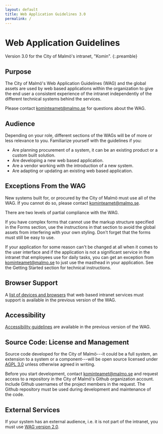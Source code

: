 ```yaml
---
layout: default
title: Web Application Guidelines 3.0
permalink: /
---
```


# Web Application Guidelines

Version 3.0 for the City of Malmö's intranet, "Komin".
{:.preamble}

## Purpose
The City of Malmö's Web Application Guidelines (WAG) and the global assets are used by web based applications within the organization to give the end user a consistent experience of the intranet independently of the different technical systems behind the services.

Please contact kominteamet@malmo.se for questions about the WAG.

## Audience
Depending on your role, different sections of the WAGs will be of more or less relevance to you. Familiarize yourself with the guidelines if you:

* Are planning procurement of a system, it can be an existing product or a custom built solution.
* Are developing a new web based application.
* Are a vendor working with the introduction of a new system.
* Are adapting or updating an existing web based application.

## Exceptions From the WAG
New systems built for, or procured by the City of Malmö must use all of the WAG. If you cannot do so, please contact kominteamet@malmo.se.

There are two levels of partial compliance with the WAG.

If you have complex forms that cannot use the markup structure specified in the Forms section, use the instructions in that section to avoid the global assets from interfering with your own styling. Don't forget that the forms must still be easy to use.

If your application for some reason can't be changed at all when it comes to the user interface and if the application is not a significant service in the intranet that employees use for daily tasks, you can get an exception from kominteamet@malmo.se to just use the masthead in your application. See the Getting Started section for technical instructions.

## Browser Support
A [list of devices and browsers](http://malmo.se/Web-Application-Guidelines/Browser-Support.html) that web based intranet services must support is available in the previous version of the WAG.


## Accessibility
[Accessibility guidelines](http://malmo.se/Web-Application-Guidelines/Accessibility.html) are available in the previous version of the WAG.

## Source Code: License and Management
Source code developed for the City of Malmö---it could be a full system, an extension to a system or a component---will be open source licensed under [AGPL 3.0](http://www.gnu.org/licenses/agpl-3.0.txt) unless otherwise agreed in writing.

Before you start development, contact kominteamet@malmo.se and request access to a repository in the City of Malmö's Github organization account. Include Github usernames of the project members in the request. The Github repository must be used during development and maintenance of the code.

## External Services
If your system has an external audience, i.e. it is not part of the intranet, you must use [WAG version 2.0](http://malmo.se/WAG/).
